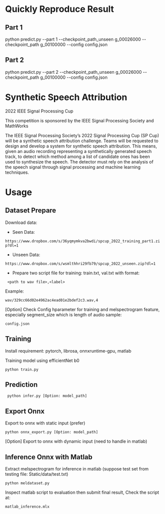 # Quickly Reproduce Result

## Part 1
python predict.py --part 1 --checkpoint_path_unseen g_00026000  --checkpoint_path g_00100000 --config config.json
## Part 2
python predict.py --part 2 --checkpoint_path_unseen g_00026000  --checkpoint_path g_00100000 --config config.json
# Synthetic Speech Attribution

2022 IEEE Signal Processing Cup

This competition is sponsored by the IEEE Signal Processing Society and MathWorks

The IEEE Signal Processing Society’s 2022 Signal Processing Cup (SP Cup) will be a synthetic
speech attribution challenge. Teams will be requested to design and develop a system for
synthetic speech attribution. This means, given an audio recording representing a
synthetically generated speech track, to detect which method among a list of candidate
ones has been used to synthesize the speech. The detector must rely on the analysis of the
speech signal through signal processing and machine learning techniques.

# Usage

## Dataset Prepare

Download data:

- Seen Data:

``` https://www.dropbox.com/s/36yqmymkva2bwdi/spcup_2022_training_part1.zip?dl=1 ```

- Unseen Data:

``` https://www.dropbox.com/s/wsmlthhri29fb79/spcup_2022_unseen.zip?dl=1 ```

- Prepare two script file for training: train.txt, val.txt with format:

``` <path to wav file>,<label>```

Example:

```wav/329cc66d02e4962ac4ead01e2bdef2c3.wav,4```

[Option] Check Config hparameter for training and melspectrogram feature, especially segment_size which is length of audio sample:

``` config.json ```

## Training

Install requirement: pytorch, librosa, onnxruntime-gpu, matlab

Training model using efficientNet b0

``` python train.py ```

## Prediction

``` python infer.py [Option: model_path]```

## Export Onnx
Export to onnx with static input (prefer)

``` python onnx_export.py [Option: model_path] ```

[Option] Export to onnx with dynamic input (need to handle in matlab)

## Inference Onnx with Matlab

Extract melspectrogram for inference in matlab (suppose test set from testing file: Static/data/test.txt)

``` python meldataset.py ```

Inspect matlab script to evaluation then submit final result, Check the script at:

``` matlab_inference.mlx ```
